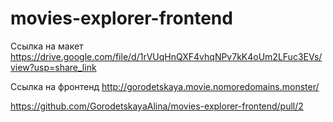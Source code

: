 # movies-explorer-frontend

Ссылка на макет https://drive.google.com/file/d/1rVUqHnQXF4vhqNPv7kK4oUm2LFuc3EVs/view?usp=share_link

Ссылка на фронтенд http://gorodetskaya.movie.nomoredomains.monster/

https://github.com/GorodetskayaAlina/movies-explorer-frontend/pull/2

